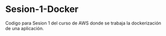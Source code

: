 # Sesion-1-Docker
Codigo para Sesion 1 del curso de AWS donde se trabaja la dockerización de una aplicación.
